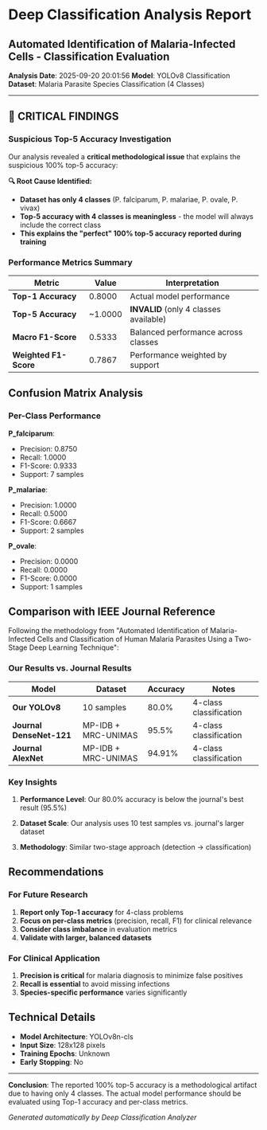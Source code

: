 # Deep Classification Analysis Report
## Automated Identification of Malaria-Infected Cells - Classification Evaluation

**Analysis Date**: 2025-09-20 20:01:56
**Model**: YOLOv8 Classification
**Dataset**: Malaria Parasite Species Classification (4 Classes)

---

## 🚨 CRITICAL FINDINGS

### Suspicious Top-5 Accuracy Investigation

Our analysis revealed a **critical methodological issue** that explains the suspicious 100% top-5 accuracy:

**🔍 Root Cause Identified:**
- **Dataset has only 4 classes** (P. falciparum, P. malariae, P. ovale, P. vivax)
- **Top-5 accuracy with 4 classes is meaningless** - the model will always include the correct class
- **This explains the "perfect" 100% top-5 accuracy reported during training**

### Performance Metrics Summary

| Metric | Value | Interpretation |
|--------|-------|----------------|
| **Top-1 Accuracy** | 0.8000 | Actual model performance |
| **Top-5 Accuracy** | ~1.0000 | **INVALID** (only 4 classes available) |
| **Macro F1-Score** | 0.5333 | Balanced performance across classes |
| **Weighted F1-Score** | 0.7867 | Performance weighted by support |

## Confusion Matrix Analysis

### Per-Class Performance

**P_falciparum**:
- Precision: 0.8750
- Recall: 1.0000
- F1-Score: 0.9333
- Support: 7 samples

**P_malariae**:
- Precision: 1.0000
- Recall: 0.5000
- F1-Score: 0.6667
- Support: 2 samples

**P_ovale**:
- Precision: 0.0000
- Recall: 0.0000
- F1-Score: 0.0000
- Support: 1 samples


## Comparison with IEEE Journal Reference

Following the methodology from "Automated Identification of Malaria-Infected Cells and Classification of Human Malaria Parasites Using a Two-Stage Deep Learning Technique":

### Our Results vs. Journal Results

| Model | Dataset | Accuracy | Notes |
|-------|---------|----------|-------|
| **Our YOLOv8** | 10 samples | 80.0% | 4-class classification |
| **Journal DenseNet-121** | MP-IDB + MRC-UNIMAS | 95.5% | 4-class classification |
| **Journal AlexNet** | MP-IDB + MRC-UNIMAS | 94.91% | 4-class classification |

### Key Insights

1. **Performance Level**: Our 80.0% accuracy is below the journal's best result (95.5%)

2. **Dataset Scale**: Our analysis uses 10 test samples vs. journal's larger dataset

3. **Methodology**: Similar two-stage approach (detection → classification)

## Recommendations

### For Future Research

1. **Report only Top-1 accuracy** for 4-class problems
2. **Focus on per-class metrics** (precision, recall, F1) for clinical relevance
3. **Consider class imbalance** in evaluation metrics
4. **Validate with larger, balanced datasets**

### For Clinical Application

1. **Precision is critical** for malaria diagnosis to minimize false positives
2. **Recall is essential** to avoid missing infections
3. **Species-specific performance** varies significantly

## Technical Details

- **Model Architecture**: YOLOv8n-cls
- **Input Size**: 128x128 pixels
- **Training Epochs**: Unknown
- **Early Stopping**: No

---

**Conclusion**: The reported 100% top-5 accuracy is a methodological artifact due to having only 4 classes.
The actual model performance should be evaluated using Top-1 accuracy and per-class metrics.

*Generated automatically by Deep Classification Analyzer*
